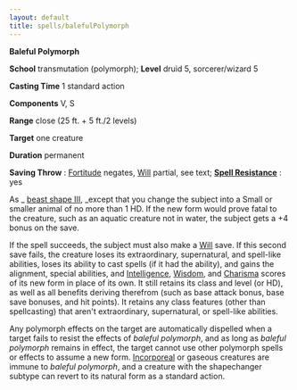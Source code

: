 ```yaml
---
layout: default
title: spells/balefulPolymorph
---
```

 **Baleful Polymorph**

**School** transmutation (polymorph); **Level** druid 5, sorcerer/wizard 5

**Casting Time** 1 standard action

**Components** V, S

**Range** close (25 ft. + 5 ft./2 levels)

**Target** one creature

**Duration** permanent

**Saving Throw** : [Fortitude](../combat#_fortitude) negates, [Will](../combat#_will) partial, see text; **[Spell Resistance](../glossary#_spell-resistance)** : yes

As _ [beast shape III](beastShape#_beast-shape-iii), _except that you change the subject into a Small or smaller animal of no more than 1 HD. If the new form would prove fatal to the creature, such as an aquatic creature not in water, the subject gets a +4 bonus on the save.

If the spell succeeds, the subject must also make a [Will](../combat#_will) save. If this second save fails, the creature loses its extraordinary, supernatural, and spell-like abilities, loses its ability to cast spells (if it had the ability), and gains the alignment, special abilities, and [Intelligence](../gettingStarted#_intelligence), [Wisdom](../gettingStarted#_wisdom), and [Charisma](../gettingStarted#_charisma-new) scores of its new form in place of its own. It still retains its class and level (or HD), as well as all benefits deriving therefrom (such as base attack bonus, base save bonuses, and hit points). It retains any class features (other than spellcasting) that aren't extraordinary, supernatural, or spell-like abilities.

Any polymorph effects on the target are automatically dispelled when a target fails to resist the effects of _baleful polymorph_, and as long as _baleful polymorph_ remains in effect, the target cannot use other polymorph spells or effects to assume a new form. [Incorporeal](../glossary#_incorporeal) or gaseous creatures are immune to _baleful polymorph_, and a creature with the shapechanger subtype can revert to its natural form as a standard action.

